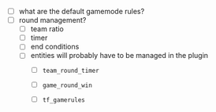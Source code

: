 - [ ] what are the default gamemode rules?
- [ ] round management?
  - [ ] team ratio
  - [ ] timer
  - [ ] end conditions
  - [ ] entities will probably have to be managed in the plugin
    - [ ] `team_round_timer`
    - [ ] `game_round_win`
    - [ ] `tf_gamerules`
    
